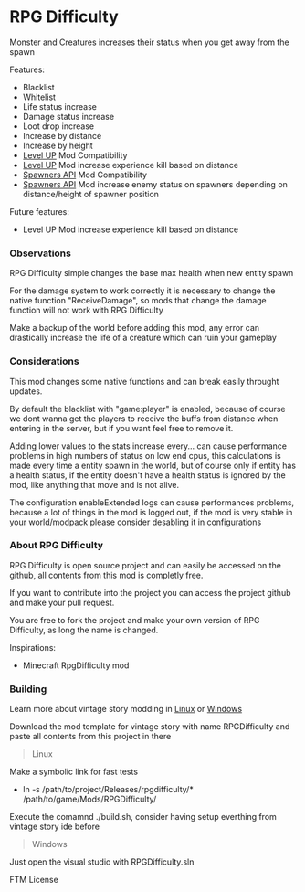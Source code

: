 # RPG Difficulty
Monster and Creatures increases their status when you get away from the spawn

Features:
- Blacklist
- Whitelist
- Life status increase
- Damage status increase
- Loot drop increase
- Increase by distance
- Increase by height
- [Level UP](https://mods.vintagestory.at/levelup) Mod Compatibility
- [Level UP](https://mods.vintagestory.at/levelup) Mod increase experience kill based on distance
- [Spawners API](https://github.com/LeandroTheDev/spawners_api) Mod Compatibility
- [Spawners API](https://github.com/LeandroTheDev/spawners_api) Mod increase enemy status on spawners depending on distance/height of spawner position

Future features:
- Level UP Mod increase experience kill based on distance

### Observations
RPG Difficulty simple changes the base max health when new entity spawn

For the damage system to work correctly it is necessary to change the native function "ReceiveDamage", so mods that change the damage function will not work with RPG Difficulty

Make a backup of the world before adding this mod, any error can drastically increase the life of a creature which can ruin your gameplay

### Considerations
This mod changes some native functions and can break easily throught updates.

By default the blacklist with "game:player" is enabled, because of course we dont wanna get the players to receive the buffs from distance when entering in the server, but if you want feel free to remove it.

Adding lower values to the stats increase every... can cause performance problems in high numbers of status on low end cpus, this calculations is made every time a entity spawn in the world, but of course only if entity has a health status, if the entity doesn't have a health status is ignored by the mod, like anything that move and is not alive.

The configuration enableExtended logs can cause performances problems, because a lot of things in the mod is logged out, if the mod is very stable in your world/modpack please consider desabling it in configurations

### About RPG Difficulty
RPG Difficulty is open source project and can easily be accessed on the github, all contents from this mod is completly free.

If you want to contribute into the project you can access the project github and make your pull request.

You are free to fork the project and make your own version of RPG Difficulty, as long the name is changed.

Inspirations: 
- Minecraft RpgDifficulty mod

### Building
Learn more about vintage story modding in [Linux](https://github.com/LeandroTheDev/arch_linux/wiki/Games#vintage-story-modding) or [Windows](https://wiki.vintagestory.at/index.php/Modding:Setting_up_your_Development_Environment)

Download the mod template for vintage story with name RPGDifficulty and paste all contents from this project in there

> Linux

Make a symbolic link for fast tests
- ln -s /path/to/project/Releases/rpgdifficulty/* /path/to/game/Mods/RPGDifficulty/

Execute the comamnd ./build.sh, consider having setup everthing from vintage story ide before

> Windows

Just open the visual studio with RPGDifficulty.sln

FTM License
